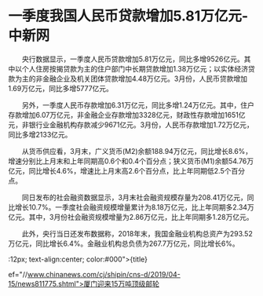 # 一季度我国人民币贷款增加5.81万亿元-中新网

　　央行数据显示，一季度人民币贷款增加5.81万亿元，同比多增9526亿元。其中以个人住房按揭贷款为主的住户部门中长期贷款增加1.38万亿元；以实体经济贷款为主的非金融企业及机关团体贷款增加4.48万亿元。3月份，人民币贷款增加1.69万亿元，同比多增5777亿元。

　　另外，一季度人民币存款增加6.31万亿元，同比多增1.24万亿元。其中，住户存款增加6.07万亿元，非金融企业存款增加3328亿元，财政性存款增加1651亿元，非银行业金融机构存款减少9671亿元。3月份，人民币存款增加1.72万亿元，同比多增2133亿元。

　　从货币供应看，3月末，广义货币(M2)余额188.94万亿元，同比增长8.6%，增速分别比上月末和上年同期高0.6个和0.4个百分点；狭义货币(M1)余额54.76万亿元，同比增长4.6%，增速比上月末高2.6个百分点，比上年同期低2.5个百分点。

　　同日发布的社会融资数据显示，3月末社会融资规模存量为208.41万亿元，同比增长10.7%。一季度社会融资规模增量累计为8.18万亿元，比上年同期多2.34万亿元。其中，3月份社会融资规模增量为2.86万亿元，比上年同期多1.28万亿元。

　　此外，央行当日还发布数据称，2018年末，我国金融业机构总资产为293.52万亿元，同比增长6.4%。金融业机构总负债为267.7万亿元，同比增长6%。

:12px; text-align:center; color:#000">{title}

ef="//www.chinanews.com/cj/shipin/cns-d/2019/04-15/news811775.shtml">厦门迎来15万吨顶级邮轮
